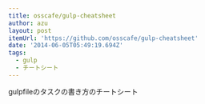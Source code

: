 ```yaml
---
title: osscafe/gulp-cheatsheet
author: azu
layout: post
itemUrl: 'https://github.com/osscafe/gulp-cheatsheet'
date: '2014-06-05T05:49:19.694Z'
tags:
  - gulp
  - チートシート
---
```

gulpfileのタスクの書き方のチートシート

